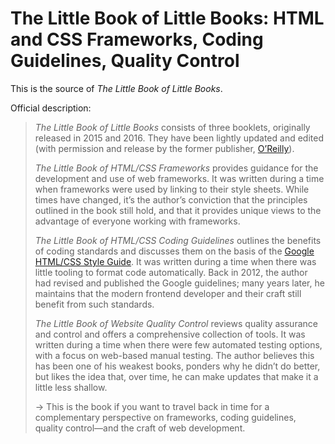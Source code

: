 # The Little Book of Little Books: HTML and CSS Frameworks, Coding Guidelines, Quality Control

This is the source of _The Little Book of Little Books_.

Official description:

> _The Little Book of Little Books_ consists of three booklets, originally released in 2015 and 2016. They have been lightly updated and edited (with permission and release by the former publisher, [O’Reilly](https://www.oreilly.com/)).
>
> _The Little Book of HTML/CSS Frameworks_ provides guidance for the development and use of web frameworks. It was written during a time when frameworks were used by linking to their style sheets. While times have changed, it’s the author’s conviction that the principles outlined in the book still hold, and that it provides unique views to the advantage of everyone working with frameworks.
>
> _The Little Book of HTML/CSS Coding Guidelines_ outlines the benefits of coding standards and discusses them on the basis of the [Google HTML/CSS Style Guide](https://google.github.io/styleguide/htmlcssguide.html). It was written during a time when there was little tooling to format code automatically. Back in 2012, the author had revised and published the Google guidelines; many years later, he maintains that the modern frontend developer and their craft still benefit from such standards.
>
> _The Little Book of Website Quality Control_ reviews quality assurance and control and offers a comprehensive collection of tools. It was written during a time when there were few automated testing options, with a focus on web-based manual testing. The author believes this has been one of his weakest books, ponders why he didn’t do better, but likes the idea that, over time, he can make updates that make it a little less shallow.
>
> → This is the book if you want to travel back in time for a complementary perspective on frameworks, coding guidelines, quality control—and the craft of web development.